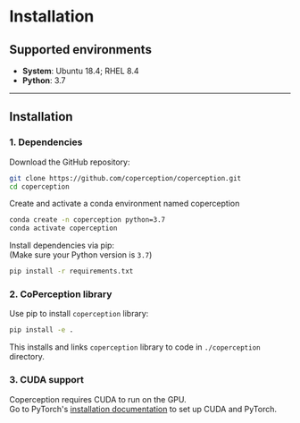 # Installation

## Supported environments
- **System**: Ubuntu 18.4; RHEL 8.4
- **Python**: 3.7
---
## Installation
### 1. Dependencies
Download the GitHub repository:
```bash
git clone https://github.com/coperception/coperception.git
cd coperception
```

Create and activate a conda environment named coperception
```bash
conda create -n coperception python=3.7
conda activate coperception
```

Install dependencies via pip:  
(Make sure your Python version is `3.7`)
```bash
pip install -r requirements.txt
```

### 2. CoPerception library
Use pip to install `coperception` library:
```bash
pip install -e .
```
This installs and links `coperception` library to code in `./coperception` directory.

### 3. CUDA support
Coperception requires CUDA to run on the GPU.  
Go to PyTorch's [installation documentation](https://pytorch.org/get-started/locally/) to set up CUDA and PyTorch.